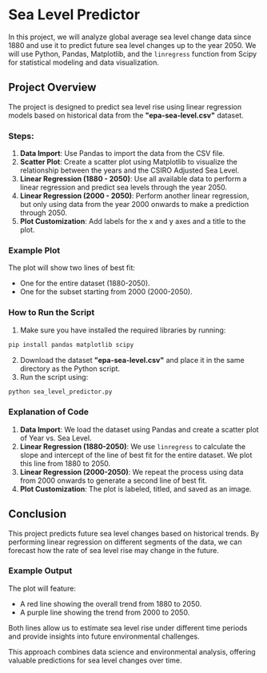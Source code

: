 # Sea Level Predictor

In this project, we will analyze global average sea level change data since 1880 and use it to predict future sea level changes up to the year 2050. We will use Python, Pandas, Matplotlib, and the `linregress` function from Scipy for statistical modeling and data visualization.

## Project Overview

The project is designed to predict sea level rise using linear regression models based on historical data from the **"epa-sea-level.csv"** dataset.

### Steps:
1. **Data Import**: Use Pandas to import the data from the CSV file.
2. **Scatter Plot**: Create a scatter plot using Matplotlib to visualize the relationship between the years and the CSIRO Adjusted Sea Level.
3. **Linear Regression (1880 - 2050)**: Use all available data to perform a linear regression and predict sea levels through the year 2050.
4. **Linear Regression (2000 - 2050)**: Perform another linear regression, but only using data from the year 2000 onwards to make a prediction through 2050.
5. **Plot Customization**: Add labels for the x and y axes and a title to the plot.

### Example Plot

The plot will show two lines of best fit:
- One for the entire dataset (1880-2050).
- One for the subset starting from 2000 (2000-2050).

### How to Run the Script
1. Make sure you have installed the required libraries by running:
```bash
pip install pandas matplotlib scipy
```
2. Download the dataset **"epa-sea-level.csv"** and place it in the same directory as the Python script.
3. Run the script using:
```bash
python sea_level_predictor.py
```

### Explanation of Code
1. **Data Import**: We load the dataset using Pandas and create a scatter plot of Year vs. Sea Level.
2. **Linear Regression (1880-2050)**: We use `linregress` to calculate the slope and intercept of the line of best fit for the entire dataset. We plot this line from 1880 to 2050.
3. **Linear Regression (2000-2050)**: We repeat the process using data from 2000 onwards to generate a second line of best fit.
4. **Plot Customization**: The plot is labeled, titled, and saved as an image.

## Conclusion

This project predicts future sea level changes based on historical trends. By performing linear regression on different segments of the data, we can forecast how the rate of sea level rise may change in the future.

### Example Output

The plot will feature:
- A red line showing the overall trend from 1880 to 2050.
- A purple line showing the trend from 2000 to 2050.

Both lines allow us to estimate sea level rise under different time periods and provide insights into future environmental challenges.

This approach combines data science and environmental analysis, offering valuable predictions for sea level changes over time.
